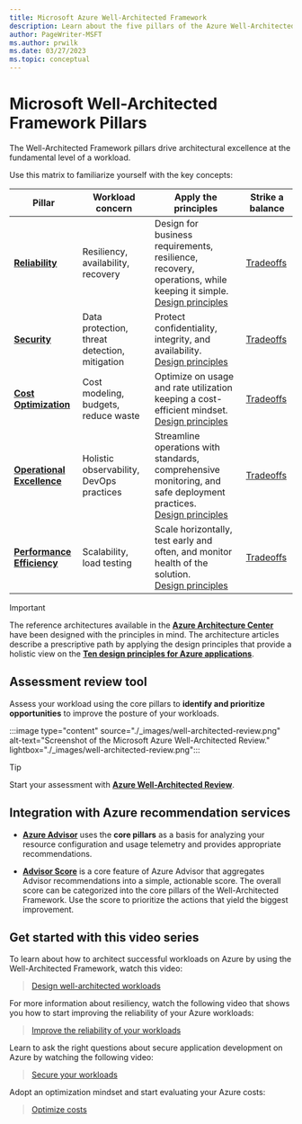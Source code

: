 ```yaml
---
title: Microsoft Azure Well-Architected Framework
description: Learn about the five pillars of the Azure Well-Architected Framework and how they can produce a high quality, stable, and efficient cloud architecture.
author: PageWriter-MSFT
ms.author: prwilk
ms.date: 03/27/2023
ms.topic: conceptual
---
```


# Microsoft Well-Architected Framework Pillars

The Well-Architected Framework pillars drive architectural excellence at the fundamental level of a workload. 

Use this matrix to familiarize yourself with the key concepts:

| Pillar | Workload concern | Apply the principles | Strike a balance
|--------|-------------|-------------------|-----------
| [**Reliability**][resiliency-pillar] | Resiliency, availability, recovery| Design for business requirements, resilience, recovery, operations, while keeping it simple. <br> [Design principles](reliability/principles.md) | [Tradeoffs](./reliability/tradeoffs.md)
| [**Security**][security-pillar] | Data protection, threat detection, mitigation |Protect confidentiality, integrity, and availability. <br> [Design principles](security/principles.md)|[Tradeoffs](security/tradeoffs.md)
| [**Cost Optimization**][cost-pillar] | Cost modeling, budgets, reduce waste|Optimize on usage and rate utilization keeping a cost-efficient mindset. <br> [Design principles](./cost-optimization/principles.md)|[Tradeoffs](cost-optimization/tradeoffs.md)|
| [**Operational Excellence**][devops-pillar] | Holistic observability, DevOps practices |Streamline operations with standards, comprehensive monitoring, and safe deployment practices. <br> [Design principles](operational-excellence/principles.md)|[Tradeoffs](./operational-excellence/tradeoffs.md)|
| [**Performance Efficiency**][scalability-pillar] |Scalability, load testing| Scale horizontally, test early and often, and monitor health of the solution. <br>[Design principles](./performance-efficiency/principles.md)|[Tradeoffs](performance-efficiency/tradeoffs.md)|

> [!IMPORTANT]
>
> The reference architectures available in the [**Azure Architecture Center**](/azure/architecture/browse/) have been designed with the principles in mind. The architecture articles describe a prescriptive path by applying the design principles that provide a holistic view on the [**Ten design principles for Azure applications**](/azure/architecture/guide/design-principles/). 

## Assessment review tool

Assess your workload using the core pillars to **identify and prioritize opportunities** to improve the posture of your workloads.

:::image type="content" source="./_images/well-architected-review.png" alt-text="Screenshot of the Microsoft Azure Well-Architected Review." lightbox="./_images/well-architected-review.png":::

> [!TIP]
> 
> Start your assessment with [**Azure Well-Architected Review**](/assessments/?id=azure-architecture-review&mode=pre-assessment).

## Integration with Azure recommendation services

- [**Azure Advisor**](/azure/advisor/) uses the **core pillars** as a basis for analyzing your resource configuration and usage telemetry and provides appropriate recommendations. 

- [**Advisor Score**](/azure/advisor/azure-advisor-score) is a core feature of Azure Advisor that aggregates Advisor recommendations into a simple, actionable score. The overall score can be categorized into the core pillars of the Well-Architected Framework. Use the score to  prioritize the actions that yield the biggest improvement.

## Get started with this video series

To learn about how to architect successful workloads on Azure by using the Well-Architected Framework, watch this video:

<!-- markdownlint-disable MD034 -->
> [Design well-architected workloads](/shows/azure-enablement/architect-successful-workloads-on-azure--introduction-ep-1-well-architected-series/player)

For more information about resiliency, watch the following video that shows you how to start improving the reliability of your Azure workloads:

<!-- markdownlint-disable MD034 -->

> [Improve the reliability of your workloads](/shows/azure-enablement/start-improving-the-reliability-of-your-azure-workloads--reliability-ep-1--well-architected-series/player)

Learn to ask the right questions about secure application development on Azure by watching the following video:

<!-- markdownlint-disable MD034 -->
> [Secure your workloads](/shows/azure-enablement/ask-the-right-questions-about-secure-application-development-on-azure/player)


Adopt an optimization mindset and start evaluating your Azure costs:

<!-- markdownlint-disable MD034 -->

> [Optimize costs](/shows/azure-enablement/start-optimizing-your-azure-costs--cost-optimization-ep-1--well-architected-series/player)



<!-- links -->

[resiliency]: ./resiliency/principles.md

<!-- practices -->
[autoscale]: /azure/architecture/best-practices/auto-scaling
[background-jobs]: /azure/architecture/best-practices/background-jobs
[caching]: /azure/architecture/best-practices/caching
[cdn]: /azure/architecture/best-practices/cdn
[data-partitioning]: /azure/architecture/best-practices/data-partitioning
[monitoring]: /azure/architecture/best-practices/monitoring
[retry-service-specific]: /azure/architecture/best-practices/retry-service-specific
[transient-fault-handling]: /azure/architecture/best-practices/transient-faults

<!-- pillars -->
[cost-pillar]: ./cost-optimization/index.yml
[security-pillar]: ./security/index.yml
[resiliency-pillar]: ./resiliency/index.yml
[scalability-pillar]: ./scalability/index.yml
[devops-pillar]: ./devops/index.yml
